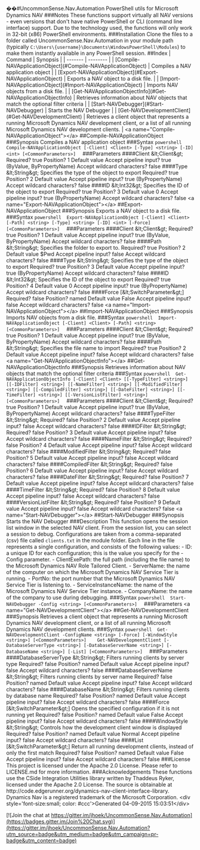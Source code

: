 ��# U n c o m m o n S e n s e . N a v . A u t o m a t i o n  
 P o w e r S h e l l   u t i l s   f o r   M i c r o s o f t   D y n a m i c s   N A V  
 # # # N o t e s  
 T h e s e   f u n c t i o n s   s u p p o r t   v i r t u a l l y   a l l   N A V   v e r s i o n s   -   e v e n   v e r s i o n s   t h a t   d o n ' t   h a v e   n a t i v e   P o w e r S h e l l   o r   C L I   ( c o m m a n d   l i n e   i n t e r f a c e )   s u p p o r t .   D u e   t o   t h e   t e c h n o l o g y   u s e d ,   t h e   f u n c t i o n s   w i l l   o n l y   w o r k   i n   3 2 - b i t   ( x 8 6 )   P o w e r S h e l l   e n v i r o n m e n t s .  
  
 # # # I n s t a l l a t i o n  
 C l o n e   t h e   f i l e s   t o   a   f o l d e r   c a l l e d   U n c o m m o n S e n s e . N a v . A u t o m a t i o n   i n   y o u r   m o d u l e   p a t h   ( t y p i c a l l y   ` C : \ U s e r s \ { u s e r n a m e } \ D o c u m e n t s \ W i n d o w s P o w e r S h e l l \ M o d u l e s ` )   t o   m a k e   t h e m   i n s t a n t l y   a v a i l a b l e   i n   a n y   P o w e r S h e l l   s e s s i o n .  
 # # I n d e x  
 |   C o m m a n d   |   S y n o p s i s   |  
 |   - - - - - - -   |   - - - - - - - -   |  
 |   [ C o m p i l e - N A V A p p l i c a t i o n O b j e c t ] ( # C o m p i l e - N A V A p p l i c a t i o n O b j e c t )   |   C o m p i l e s   a   N A V   a p p l i c a t i o n   o b j e c t   |  
 |   [ E x p o r t - N A V A p p l i c a t i o n O b j e c t ] ( # E x p o r t - N A V A p p l i c a t i o n O b j e c t )   |   E x p o r t s   a   N A V   o b j e c t   t o   a   d i s k   f i l e .   |  
 |   [ I m p o r t - N A V A p p l i c a t i o n O b j e c t ] ( # I m p o r t - N A V A p p l i c a t i o n O b j e c t )   |   I m p o r t s   N A V   o b j e c t s   f r o m   a   d i s k   f i l e .   |  
 |   [ G e t - N A V A p p l i c a t i o n O b j e c t I n f o ] ( # G e t - N A V A p p l i c a t i o n O b j e c t I n f o )   |   R e t r i e v e s   i n f o r m a t i o n   a b o u t   N A V   o b j e c t s   t h a t   m a t c h   t h e   o p t i o n a l   f i l t e r   c r i t e r i a   |  
 |   [ S t a r t - N A V D e b u g g e r ] ( # S t a r t - N A V D e b u g g e r )   |   S t a r t s   t h e   N A V   D e b u g g e r   |  
 |   [ G e t - N A V D e v e l o p m e n t C l i e n t ] ( # G e t - N A V D e v e l o p m e n t C l i e n t )   |   R e t r i e v e s   a   c l i e n t   o b j e c t   t h a t   r e p r e s e n t s   a   r u n n i n g   M i c r o s o f t   D y n a m i c s   N A V   d e v e l o p m e n t   c l i e n t ,     o r   a   l i s t   o f   a l l   r u n n i n g   M i c r o s o f t   D y n a m i c s   N A V   d e v e l o p m e n t   c l i e n t s .   |  
  
 < a   n a m e = " C o m p i l e - N A V A p p l i c a t i o n O b j e c t " > < / a >  
 # # C o m p i l e - N A V A p p l i c a t i o n O b j e c t  
 # # # S y n o p s i s  
 C o m p i l e s   a   N A V   a p p l i c a t i o n   o b j e c t  
 # # # S y n t a x  
 ` ` ` p o w e r s h e l l  
 C o m p i l e - N A V A p p l i c a t i o n O b j e c t   [ - C l i e n t ]   < C l i e n t >   [ - T y p e ]   < s t r i n g >   [ - I D ]   < i n t >   [ < C o m m o n P a r a m e t e r s > ]  
 ` ` `  
 # # # P a r a m e t e r s  
 # # # # C l i e n t   & l t ; C l i e n t & g t ;  
          
         R e q u i r e d ?                                         t r u e  
         P o s i t i o n ?                                         1  
         D e f a u l t   v a l u e                                  
         A c c e p t   p i p e l i n e   i n p u t ?               t r u e   ( B y V a l u e ,   B y P r o p e r t y N a m e )  
         A c c e p t   w i l d c a r d   c h a r a c t e r s ?     f a l s e  
 # # # # T y p e   & l t ; S t r i n g & g t ;  
         S p e c i f i e s   t h e   t y p e   o f   t h e   o b j e c t   t o   e x p o r t  
          
         R e q u i r e d ?                                         t r u e  
         P o s i t i o n ?                                         2  
         D e f a u l t   v a l u e                                  
         A c c e p t   p i p e l i n e   i n p u t ?               t r u e   ( B y P r o p e r t y N a m e )  
         A c c e p t   w i l d c a r d   c h a r a c t e r s ?     f a l s e  
 # # # # I D   & l t ; I n t 3 2 & g t ;  
         S p e c i f i e s   t h e   I D   o f   t h e   o b j e c t   t o   e x p o r t  
          
         R e q u i r e d ?                                         t r u e  
         P o s i t i o n ?                                         3  
         D e f a u l t   v a l u e                                 0  
         A c c e p t   p i p e l i n e   i n p u t ?               t r u e   ( B y P r o p e r t y N a m e )  
         A c c e p t   w i l d c a r d   c h a r a c t e r s ?     f a l s e  
 < a   n a m e = " E x p o r t - N A V A p p l i c a t i o n O b j e c t " > < / a >  
 # # E x p o r t - N A V A p p l i c a t i o n O b j e c t  
 # # # S y n o p s i s  
 E x p o r t s   a   N A V   o b j e c t   t o   a   d i s k   f i l e .  
 # # # S y n t a x  
 ` ` ` p o w e r s h e l l  
 E x p o r t - N A V A p p l i c a t i o n O b j e c t   [ - C l i e n t ]   < C l i e n t >   [ - P a t h ]   < s t r i n g >   [ - T y p e ]   < s t r i n g >   [ - I D ]   < i n t >   [ - F o r c e ]   [ < C o m m o n P a r a m e t e r s > ]  
 ` ` `  
 # # # P a r a m e t e r s  
 # # # # C l i e n t   & l t ; C l i e n t & g t ;  
          
         R e q u i r e d ?                                         t r u e  
         P o s i t i o n ?                                         1  
         D e f a u l t   v a l u e                                  
         A c c e p t   p i p e l i n e   i n p u t ?               t r u e   ( B y V a l u e ,   B y P r o p e r t y N a m e )  
         A c c e p t   w i l d c a r d   c h a r a c t e r s ?     f a l s e  
 # # # # P a t h   & l t ; S t r i n g & g t ;  
         S p e c i f i e s   t h e   f o l d e r   t o   e x p o r t   t o .  
          
         R e q u i r e d ?                                         t r u e  
         P o s i t i o n ?                                         2  
         D e f a u l t   v a l u e                                 $ P w d  
         A c c e p t   p i p e l i n e   i n p u t ?               f a l s e  
         A c c e p t   w i l d c a r d   c h a r a c t e r s ?     f a l s e  
 # # # # T y p e   & l t ; S t r i n g & g t ;  
         S p e c i f i e s   t h e   t y p e   o f   t h e   o b j e c t   t o   e x p o r t  
          
         R e q u i r e d ?                                         t r u e  
         P o s i t i o n ?                                         3  
         D e f a u l t   v a l u e                                  
         A c c e p t   p i p e l i n e   i n p u t ?               t r u e   ( B y P r o p e r t y N a m e )  
         A c c e p t   w i l d c a r d   c h a r a c t e r s ?     f a l s e  
 # # # # I D   & l t ; I n t 3 2 & g t ;  
         S p e c i f i e s   t h e   I D   o f   t h e   o b j e c t   t o   e x p o r t  
          
         R e q u i r e d ?                                         t r u e  
         P o s i t i o n ?                                         4  
         D e f a u l t   v a l u e                                 0  
         A c c e p t   p i p e l i n e   i n p u t ?               t r u e   ( B y P r o p e r t y N a m e )  
         A c c e p t   w i l d c a r d   c h a r a c t e r s ?     f a l s e  
 # # # # F o r c e   [ & l t ; S w i t c h P a r a m e t e r & g t ; ]  
          
         R e q u i r e d ?                                         f a l s e  
         P o s i t i o n ?                                         n a m e d  
         D e f a u l t   v a l u e                                 F a l s e  
         A c c e p t   p i p e l i n e   i n p u t ?               f a l s e  
         A c c e p t   w i l d c a r d   c h a r a c t e r s ?     f a l s e  
 < a   n a m e = " I m p o r t - N A V A p p l i c a t i o n O b j e c t " > < / a >  
 # # I m p o r t - N A V A p p l i c a t i o n O b j e c t  
 # # # S y n o p s i s  
 I m p o r t s   N A V   o b j e c t s   f r o m   a   d i s k   f i l e .  
 # # # S y n t a x  
 ` ` ` p o w e r s h e l l  
 I m p o r t - N A V A p p l i c a t i o n O b j e c t   [ - C l i e n t ]   < C l i e n t >   [ - P a t h ]   < s t r i n g >   [ < C o m m o n P a r a m e t e r s > ]  
 ` ` `  
 # # # P a r a m e t e r s  
 # # # # C l i e n t   & l t ; C l i e n t & g t ;  
          
         R e q u i r e d ?                                         t r u e  
         P o s i t i o n ?                                         1  
         D e f a u l t   v a l u e                                  
         A c c e p t   p i p e l i n e   i n p u t ?               t r u e   ( B y V a l u e ,   B y P r o p e r t y N a m e )  
         A c c e p t   w i l d c a r d   c h a r a c t e r s ?     f a l s e  
 # # # # P a t h   & l t ; S t r i n g & g t ;  
         S p e c i f i e s   t h e   f i l e   n a m e   t o   i m p o r t  
          
         R e q u i r e d ?                                         t r u e  
         P o s i t i o n ?                                         2  
         D e f a u l t   v a l u e                                  
         A c c e p t   p i p e l i n e   i n p u t ?               f a l s e  
         A c c e p t   w i l d c a r d   c h a r a c t e r s ?     f a l s e  
 < a   n a m e = " G e t - N A V A p p l i c a t i o n O b j e c t I n f o " > < / a >  
 # # G e t - N A V A p p l i c a t i o n O b j e c t I n f o  
 # # # S y n o p s i s  
 R e t r i e v e s   i n f o r m a t i o n   a b o u t   N A V   o b j e c t s   t h a t   m a t c h   t h e   o p t i o n a l   f i l t e r   c r i t e r i a  
 # # # S y n t a x  
 ` ` ` p o w e r s h e l l  
 G e t - N A V A p p l i c a t i o n O b j e c t I n f o   [ - C l i e n t ]   < C l i e n t >   [ [ - T y p e F i l t e r ]   < s t r i n g > ]   [ [ - I D F i l t e r ]   < s t r i n g > ]   [ [ - N a m e F i l t e r ]   < s t r i n g > ]   [ [ - M o d i f i e d F i l t e r ]   < s t r i n g > ]   [ [ - C o m p i l e d F i l t e r ]   < s t r i n g > ]   [ [ - D a t e F i l t e r ]   < s t r i n g > ]   [ [ - T i m e F i l t e r ]   < s t r i n g > ]   [ [ - V e r s i o n L i s t F i l t e r ]   < s t r i n g > ]   [ < C o m m o n P a r a m e t e r s > ]  
 ` ` `  
 # # # P a r a m e t e r s  
 # # # # C l i e n t   & l t ; C l i e n t & g t ;  
          
         R e q u i r e d ?                                         t r u e  
         P o s i t i o n ?                                         1  
         D e f a u l t   v a l u e                                  
         A c c e p t   p i p e l i n e   i n p u t ?               t r u e   ( B y V a l u e ,   B y P r o p e r t y N a m e )  
         A c c e p t   w i l d c a r d   c h a r a c t e r s ?     f a l s e  
 # # # # T y p e F i l t e r   & l t ; S t r i n g & g t ;  
          
         R e q u i r e d ?                                         f a l s e  
         P o s i t i o n ?                                         2  
         D e f a u l t   v a l u e                                  
         A c c e p t   p i p e l i n e   i n p u t ?               f a l s e  
         A c c e p t   w i l d c a r d   c h a r a c t e r s ?     f a l s e  
 # # # # I D F i l t e r   & l t ; S t r i n g & g t ;  
          
         R e q u i r e d ?                                         f a l s e  
         P o s i t i o n ?                                         3  
         D e f a u l t   v a l u e                                  
         A c c e p t   p i p e l i n e   i n p u t ?               f a l s e  
         A c c e p t   w i l d c a r d   c h a r a c t e r s ?     f a l s e  
 # # # # N a m e F i l t e r   & l t ; S t r i n g & g t ;  
          
         R e q u i r e d ?                                         f a l s e  
         P o s i t i o n ?                                         4  
         D e f a u l t   v a l u e                                  
         A c c e p t   p i p e l i n e   i n p u t ?               f a l s e  
         A c c e p t   w i l d c a r d   c h a r a c t e r s ?     f a l s e  
 # # # # M o d i f i e d F i l t e r   & l t ; S t r i n g & g t ;  
          
         R e q u i r e d ?                                         f a l s e  
         P o s i t i o n ?                                         5  
         D e f a u l t   v a l u e                                  
         A c c e p t   p i p e l i n e   i n p u t ?               f a l s e  
         A c c e p t   w i l d c a r d   c h a r a c t e r s ?     f a l s e  
 # # # # C o m p i l e d F i l t e r   & l t ; S t r i n g & g t ;  
          
         R e q u i r e d ?                                         f a l s e  
         P o s i t i o n ?                                         6  
         D e f a u l t   v a l u e                                  
         A c c e p t   p i p e l i n e   i n p u t ?               f a l s e  
         A c c e p t   w i l d c a r d   c h a r a c t e r s ?     f a l s e  
 # # # # D a t e F i l t e r   & l t ; S t r i n g & g t ;  
          
         R e q u i r e d ?                                         f a l s e  
         P o s i t i o n ?                                         7  
         D e f a u l t   v a l u e                                  
         A c c e p t   p i p e l i n e   i n p u t ?               f a l s e  
         A c c e p t   w i l d c a r d   c h a r a c t e r s ?     f a l s e  
 # # # # T i m e F i l t e r   & l t ; S t r i n g & g t ;  
          
         R e q u i r e d ?                                         f a l s e  
         P o s i t i o n ?                                         8  
         D e f a u l t   v a l u e                                  
         A c c e p t   p i p e l i n e   i n p u t ?               f a l s e  
         A c c e p t   w i l d c a r d   c h a r a c t e r s ?     f a l s e  
 # # # # V e r s i o n L i s t F i l t e r   & l t ; S t r i n g & g t ;  
          
         R e q u i r e d ?                                         f a l s e  
         P o s i t i o n ?                                         9  
         D e f a u l t   v a l u e                                  
         A c c e p t   p i p e l i n e   i n p u t ?               f a l s e  
         A c c e p t   w i l d c a r d   c h a r a c t e r s ?     f a l s e  
 < a   n a m e = " S t a r t - N A V D e b u g g e r " > < / a >  
 # # S t a r t - N A V D e b u g g e r  
 # # # S y n o p s i s  
 S t a r t s   t h e   N A V   D e b u g g e r  
 # # # D e s c r i p t i o n  
 T h i s   f u n c t i o n   o p e n s   t h e   s e s s i o n   l i s t   w i n d o w   i n   t h e   s e l e c t e d   N A V   c l i e n t .   F r o m   t h e   s e s s i o n   l i s t ,   y o u   c a n   s e l e c t   a   s e s s i o n   t o   d e b u g .  
 C o n f i g u r a t i o n s   a r e   t a k e n   f r o m   a   c o m m a - s e p a r a t e d   ( c s v )   f i l e   c a l l e d   ` c l i e n t s . t x t `   i n   t h e   m o d u l e   f o l d e r .   E a c h   l i n e   i n   t h e   f i l e   r e p r e s e n t s   a   s i n g l e   c o n f i g u r a t i o n ,   a n d  
 c o n s i s t s   o f   t h e   f o l l o w i n g   v a l u e s :  
  
 -   I D :   a   u n i q u e   I D   f o r   e a c h   c o n f i g u r a t i o n ;   t h i s   i s   t h e   v a l u e   y o u   s p e c i f y   f o r   t h e   - C o n f i g   p a r a m e t e r .  
 -   C l i e n t E x e P a t h :   t h e   f u l l   p a t h   ( i n c l u d i n g   t h e   f i l e   n a m e )   t o   t h e   M i c r o s o f t   D y n a m i c s   N A V   R o l e   T a i l o r e d   C l i e n t .  
 -   S e r v e r N a m e :   t h e   n a m e   o f   t h e   c o m p u t e r   o n   w h i c h   t h e   M i c r o s o f t   D y n a m i c s   N A V   S e r v i c e   T i e r   i s   r u n n i n g .  
 -   P o r t N o :   t h e   p o r t   n u m b e r   t h a t   t h e   M i c r o s o f t   D y n a m i c s   N A V   S e r v i c e   T i e r   i s   l i s t e n i n g   t o .  
 -   S e r v i c e I n s t a n c e N a m e :   t h e   n a m e   o f   t h e   M i c r o s o f t   D y n a m i c s   N A V   S e r v i c e   T i e r   i n s t a n c e .  
 -   C o m p a n y N a m e :   t h e   n a m e   o f   t h e   c o m p a n y   t o   u s e   d u r i n g   d e b u g g i n g .  
  
 # # # S y n t a x  
 ` ` ` p o w e r s h e l l  
 S t a r t - N A V D e b u g g e r   - C o n f i g   < s t r i n g >   [ < C o m m o n P a r a m e t e r s > ]  
 ` ` `  
 # # # P a r a m e t e r s  
 < a   n a m e = " G e t - N A V D e v e l o p m e n t C l i e n t " > < / a >  
 # # G e t - N A V D e v e l o p m e n t C l i e n t  
 # # # S y n o p s i s  
 R e t r i e v e s   a   c l i e n t   o b j e c t   t h a t   r e p r e s e n t s   a   r u n n i n g   M i c r o s o f t   D y n a m i c s   N A V   d e v e l o p m e n t   c l i e n t ,   
 o r   a   l i s t   o f   a l l   r u n n i n g   M i c r o s o f t   D y n a m i c s   N A V   d e v e l o p m e n t   c l i e n t s .  
 # # # S y n t a x  
 ` ` ` p o w e r s h e l l  
 G e t - N A V D e v e l o p m e n t C l i e n t   - C o n f i g N a m e   < s t r i n g >   [ - F o r c e ]   [ - W i n d o w S t y l e   < s t r i n g > ]   [ < C o m m o n P a r a m e t e r s > ]  
  
 G e t - N A V D e v e l o p m e n t C l i e n t   [ - D a t a b a s e S e r v e r T y p e   < s t r i n g > ]   [ - D a t a b a s e S e r v e r N a m e   < s t r i n g > ]   [ - D a t a b a s e N a m e   < s t r i n g > ]   [ - L i s t ]   [ < C o m m o n P a r a m e t e r s > ]  
 ` ` `  
 # # # P a r a m e t e r s  
 # # # # D a t a b a s e S e r v e r T y p e   & l t ; S t r i n g & g t ;  
         F i l t e r s   r u n n i n g   c l i e n t s   b y   s e r v e r   t y p e  
          
         R e q u i r e d ?                                         f a l s e  
         P o s i t i o n ?                                         n a m e d  
         D e f a u l t   v a l u e                                  
         A c c e p t   p i p e l i n e   i n p u t ?               f a l s e  
         A c c e p t   w i l d c a r d   c h a r a c t e r s ?     f a l s e  
 # # # # D a t a b a s e S e r v e r N a m e   & l t ; S t r i n g & g t ;  
         F i l t e r s   r u n n i n g   c l i e n t s   b y   s e r v e r   n a m e  
          
         R e q u i r e d ?                                         f a l s e  
         P o s i t i o n ?                                         n a m e d  
         D e f a u l t   v a l u e                                  
         A c c e p t   p i p e l i n e   i n p u t ?               f a l s e  
         A c c e p t   w i l d c a r d   c h a r a c t e r s ?     f a l s e  
 # # # # D a t a b a s e N a m e   & l t ; S t r i n g & g t ;  
         F i l t e r s   r u n n i n g   c l i e n t s   b y   d a t a b a s e   n a m e  
          
         R e q u i r e d ?                                         f a l s e  
         P o s i t i o n ?                                         n a m e d  
         D e f a u l t   v a l u e                                  
         A c c e p t   p i p e l i n e   i n p u t ?               f a l s e  
         A c c e p t   w i l d c a r d   c h a r a c t e r s ?     f a l s e  
 # # # # F o r c e   [ & l t ; S w i t c h P a r a m e t e r & g t ; ]  
         O p e n s   t h e   s p e c i f i e d   c o n f i g u r a t i o n   i f   i t   i s   n o t   r u n n i n g   y e t  
          
         R e q u i r e d ?                                         f a l s e  
         P o s i t i o n ?                                         n a m e d  
         D e f a u l t   v a l u e                                 F a l s e  
         A c c e p t   p i p e l i n e   i n p u t ?               f a l s e  
         A c c e p t   w i l d c a r d   c h a r a c t e r s ?     f a l s e  
 # # # # W i n d o w S t y l e   & l t ; S t r i n g & g t ;  
         C o n t r o l s   h o w   t h e   d e v e l o p m e n t   c l i e n t   w i n d o w   i s   d i s p l a y e d  
          
         R e q u i r e d ?                                         f a l s e  
         P o s i t i o n ?                                         n a m e d  
         D e f a u l t   v a l u e                                 N o r m a l  
         A c c e p t   p i p e l i n e   i n p u t ?               f a l s e  
         A c c e p t   w i l d c a r d   c h a r a c t e r s ?     f a l s e  
 # # # # L i s t   [ & l t ; S w i t c h P a r a m e t e r & g t ; ]  
         R e t u r n   a l l   r u n n i n g   d e v e l o p m e n t   c l i e n t s ,   i n s t e a d   o f   o n l y   t h e   f i r s t   m a t c h  
          
         R e q u i r e d ?                                         f a l s e  
         P o s i t i o n ?                                         n a m e d  
         D e f a u l t   v a l u e                                 F a l s e  
         A c c e p t   p i p e l i n e   i n p u t ?               f a l s e  
         A c c e p t   w i l d c a r d   c h a r a c t e r s ?     f a l s e  
 # # # L i c e n s e  
 T h i s   p r o j e c t   i s   l i c e n s e d   u n d e r   t h e   A p a c h e   2 . 0   L i c e n s e .   P l e a s e   r e f e r   t o   L I C E N S E . m d   f o r   m o r e   i n f o r m a t i o n .  
  
 # # # A c k n o w l e d g e m e n t s  
 T h e s e   f u n c t i o n s   u s e   t h e   C S i d e   I n t e g r a t i o n   U t i l i t i e s   l i b r a r y   w r i t t e n   b y   T h a d d e u s   R y k e r ,   l i c e n s e d   u n d e r   t h e   A p a c h e   2 . 0   L i c e n s e .   T h e   s o u r c e   i s   o b t a i n a b l e   a t   h t t p : / / c o d e . e d g e r u n n e r . o r g / d y n a m i c s - n a v - c l i e n t - i n t e r f a c e - l i b r a r y .    
  
 D y n a m i c s   N a v   i s   a   r e g i s t e r e d   t r a d e m a r k   o f   t h e   M i c r o s o f t   C o r p o r a t i o n .  
 < d i v   s t y l e = ' f o n t - s i z e : s m a l l ;   c o l o r :   # c c c ' > G e n e r a t e d   0 4 - 0 9 - 2 0 1 5   1 5 : 0 3 : 5 1 < / d i v >  
 

[![Join the chat at https://gitter.im/jhoek/UncommonSense.Nav.Automation](https://badges.gitter.im/Join%20Chat.svg)](https://gitter.im/jhoek/UncommonSense.Nav.Automation?utm_source=badge&utm_medium=badge&utm_campaign=pr-badge&utm_content=badge)